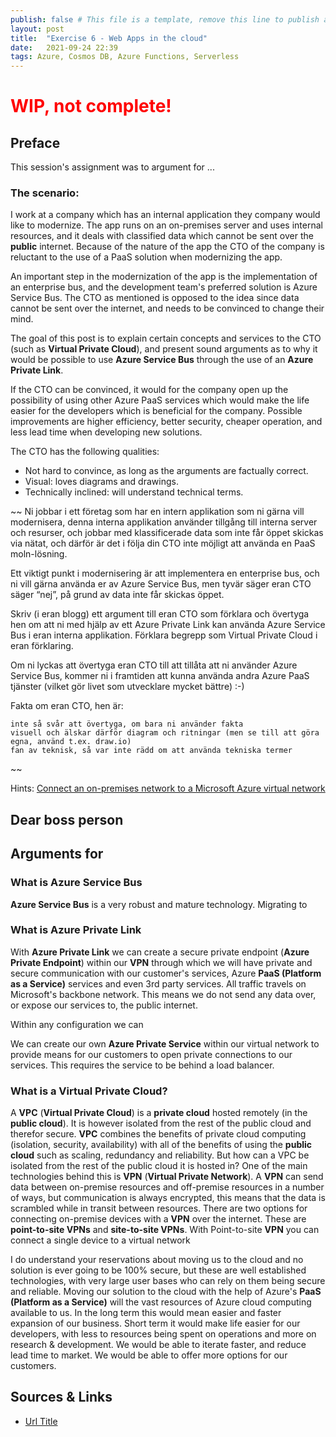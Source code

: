 ```yaml
---
publish: false # This file is a template, remove this line to publish a new post created from it
layout: post
title:  "Exercise 6 - Web Apps in the cloud"
date:   2021-09-24 22:39
tags: Azure, Cosmos DB, Azure Functions, Serverless
---
```


<h1 style="color:red;">WIP, not complete!</h1>


## Preface
This session's assignment was to argument for ...

### The scenario:
I work at a company which has an internal application they company would like to modernize. The app runs on an on-premises server and uses internal resources, and it deals with classified data which cannot be sent over the **public** internet. Because of the nature of the app the CTO of the company is reluctant to the use of a PaaS solution when modernizing the app.

An important step in the modernization of the app is the implementation of an enterprise bus, and the development team's preferred solution is Azure Service Bus. The CTO as mentioned is opposed to the idea since data cannot be sent over the internet, and needs to be convinced to change their mind.

The goal of this post is to explain certain concepts and services to the CTO (such as **Virtual Private Cloud**), and present sound arguments as to why it would be possible to use **Azure Service Bus** through the use of an **Azure Private Link**.

If the CTO can be convinced, it would for the company open up the possibility of using other Azure PaaS services which would make the life easier for the developers which is beneficial for the company. Possible improvements are higher efficiency, better security, cheaper operation, and less lead time when developing new solutions.

The CTO has the following qualities:
- Not hard to convince, as long as the arguments are factually correct.
- Visual: loves diagrams and drawings.
- Technically inclined: will understand technical terms.

~~
Ni jobbar i ett företag som har en intern applikation som ni gärna vill modernisera, denna interna applikation använder tillgång till interna server och resurser, och jobbar med klassificerade data som inte får öppet skickas via nätat, och därför är det i följa din CTO inte möjligt att använda en PaaS moln-lösning.

Ett viktigt punkt i modernisering är att implementera en enterprise bus, och ni vill gärna använda er av Azure Service Bus, men tyvär säger eran CTO säger “nej”, på grund av data inte får skickas öppet.

Skriv (i eran blogg) ett argument till eran CTO som förklara och övertyga hen om att ni med hjälp av ett Azure Private Link kan använda Azure Service Bus i eran interna applikation. Förklara begrepp som Virtual Private Cloud i eran förklaring.

Om ni lyckas att övertyga eran CTO till att tillåta att ni använder Azure Service Bus, kommer ni i framtiden att kunna använda andra Azure PaaS tjänster (vilket gör livet som utvecklare mycket bättre) :-)

Fakta om eran CTO, hen är:

    inte så svår att övertyga, om bara ni använder fakta
    visuell och älskar därför diagram och ritningar (men se till att göra egna, använd t.ex. draw.io)
    fan av teknisk, så var inte rädd om att använda tekniska termer
~~

Hints:
[Connect an on-premises network to a Microsoft Azure virtual network](https://docs.microsoft.com/en-us/microsoft-365/enterprise/connect-an-on-premises-network-to-a-microsoft-azure-virtual-network?view=o365-worldwide)

## Dear boss person

## Arguments for 


### What is Azure Service Bus

**Azure Service Bus** is a very robust and mature technology. Migrating to 


### What is Azure Private Link

With **Azure Private Link** we can create a secure private endpoint (**Azure Private Endpoint**) within our **VPN** through which we will have private and secure communication with our customer's services, Azure **PaaS (Platform as a Service)** services and even 3rd party services. All traffic travels on Microsoft's backbone network. This means we do not send any data over, or expose our services to, the public internet.

Within any configuration we can 

We can create our own **Azure Private Service** within our virtual network to provide means for our customers to open private connections to our services. This requires the service to be behind a load balancer.


### What is a Virtual Private Cloud?

A **VPC** (**Virtual Private Cloud**) is a **private cloud** hosted remotely (in the **public cloud**). It is however isolated from the rest of the public cloud and therefor secure. **VPC** combines the benefits of private cloud computing (isolation, security, availability) with all of the benefits of using the **public cloud** such as scaling, redundancy and reliability. But how can a VPC be isolated from the rest of the public cloud it is hosted in? One of the main technologies behind this is **VPN** (**Virtual Private Network**). A **VPN** can send data between on-premise resources and off-premise resources in a number of ways, but communication is always encrypted, this means that the data is scrambled while in transit between resources. There are two options for connecting on-premise devices with a **VPN** over the internet. These are **point-to-site VPNs** and **site-to-site VPNs**. With Point-to-site **VPN** you can connect a single device to a virtual network


I do understand your reservations about moving us to the cloud and no solution is ever going to be 100% secure, but these are well established technologies, with very large user bases who can rely on them being secure and reliable.
Moving our solution to the cloud with the help of Azure's **PaaS (Platform as a Service)** will the vast resources of Azure cloud computing available to us. In the long term this would mean easier and faster expansion of our business. Short term it would make life easier for our developers, with less to resources being spent on operations and more on research & development. We would be able to iterate faster, and reduce lead time to market. We would be able to offer more options for our customers.



## Sources & Links
- [Url Title][url-id]


[url-id]: https://docs.microsoft.com/en-us/azure/virtual-network/virtual-networks-overview
[url-id]: https://docs.microsoft.com/en-us/azure/expressroute/expressroute-introduction
